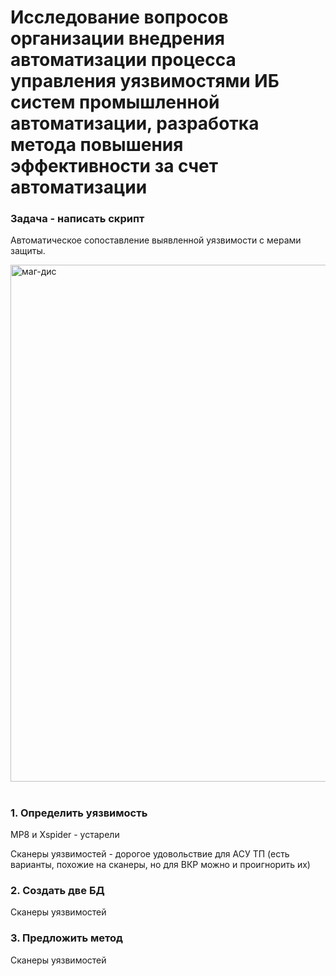# Исследование вопросов организации внедрения автоматизации процесса управления уязвимостями ИБ систем промышленной автоматизации, разработка метода повышения эффективности за счет автоматизации

### Задача - написать скрипт

Автоматическое сопоставление выявленной уязвимости с мерами защиты.

<img width="827" alt="маг-дис" src="https://github.com/user-attachments/assets/afa9e9a0-465e-42b7-813e-32cd527eeb9b">

#

### 1. Определить уязвимость

МР8 и Xspider - устарели

Сканеры уязвимостей - дорогое удовольствие для АСУ ТП (есть варианты, похожие на сканеры, но для ВКР можно и проигнорить их)

### 2. Создать две БД

Сканеры уязвимостей

### 3. Предложить метод

Сканеры уязвимостей
